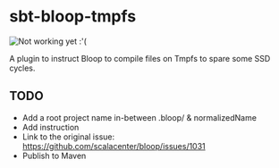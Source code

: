# sbt-bloop-tmpfs

![Not working yet :'(](https://img.shields.io/badge/-Not%20working%20yet%20%3A%27%28-red)

A plugin to instruct Bloop to compile files on Tmpfs to spare some SSD cycles.

## TODO

- Add a root project name in-between .bloop/ & normalizedName
- Add instruction
- Link to the original issue:  
  https://github.com/scalacenter/bloop/issues/1031
- Publish to Maven
